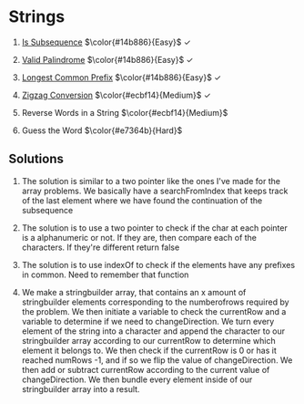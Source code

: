 # Strings

1. [Is Subsequence](https://leetcode.com/problems/valid-palindrome) $\color{#14b886}{Easy}$ &#x2713;

2. [Valid Palindrome](https://leetcode.com/problems/valid-palindrome) $\color{#14b886}{Easy}$ &#x2713;

3. [Longest Common Prefix](https://leetcode.com/problems/longest-common-prefix/description) $\color{#14b886}{Easy}$ &#x2713;

4. [Zigzag Conversion](https://leetcode.com/problems/zigzag-conversion/description/) $\color{#ecbf14}{Medium}$ &#x2713;

5. Reverse Words in a String $\color{#ecbf14}{Medium}$

6. Guess the Word $\color{#e7364b}{Hard}$

## Solutions
1. The solution is similar to a two pointer like the ones I've made for the array problems. We basically have a searchFromIndex that keeps track
of the last element where we have found the continuation of the subsequence

2. The solution is to use a two pointer to check if the char at each pointer is a alphanumeric or not. If they are, then compare each of the characters. If they're different return false

3. The solution is to use indexOf to check if the elements have any prefixes in common. Need to remember that function

4. We make a stringbuilder array, that contains an x amount of stringbuilder elements corresponding to the numberofrows required by the problem. We then initiate a variable to check the currentRow and a variable to determine if we need to changeDirection. We turn every element of the string into a character and append the character to our stringbuilder array according to our currentRow to determine which element it belongs to. We then check if the currentRow is 0 or has it reached numRows -1, and if so we flip the value of changeDirection. We then add or subtract currentRow according to the current value of changeDirection. We then bundle every element inside of our stringbuilder array into a result.